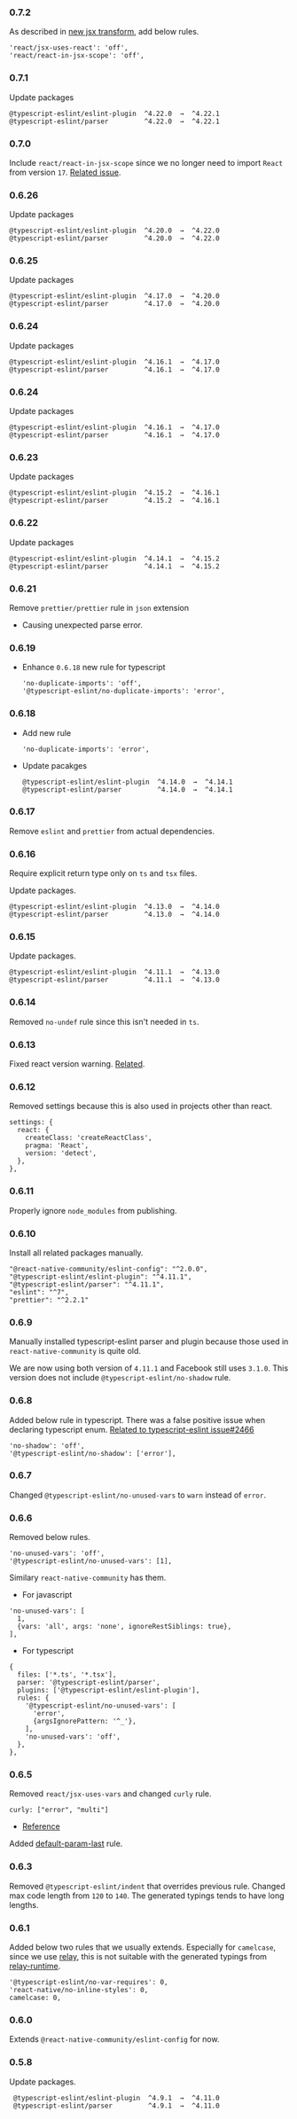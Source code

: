 ### 0.7.2
As described in [new jsx transform](https://ko.reactjs.org/blog/2020/09/22/introducing-the-new-jsx-transform.html#eslint), add below rules.
```
'react/jsx-uses-react': 'off',
'react/react-in-jsx-scope': 'off',
```

### 0.7.1
Update packages
```
@typescript-eslint/eslint-plugin  ^4.22.0  →  ^4.22.1
@typescript-eslint/parser         ^4.22.0  →  ^4.22.1
```

### 0.7.0
Include `react/react-in-jsx-scope` since we no longer need to import `React` from version `17`. [Related issue](https://github.com/microsoft/TypeScript/issues/41882#issuecomment-750868003).

### 0.6.26
Update packages
```
@typescript-eslint/eslint-plugin  ^4.20.0  →  ^4.22.0
@typescript-eslint/parser         ^4.20.0  →  ^4.22.0
```

### 0.6.25
Update packages
```
@typescript-eslint/eslint-plugin  ^4.17.0  →  ^4.20.0
@typescript-eslint/parser         ^4.17.0  →  ^4.20.0
```

### 0.6.24
Update packages
```
@typescript-eslint/eslint-plugin  ^4.16.1  →  ^4.17.0
@typescript-eslint/parser         ^4.16.1  →  ^4.17.0
```

### 0.6.24
Update packages
```
@typescript-eslint/eslint-plugin  ^4.16.1  →  ^4.17.0     
@typescript-eslint/parser         ^4.16.1  →  ^4.17.0 
```

### 0.6.23
Update packages
```
@typescript-eslint/eslint-plugin  ^4.15.2  →  ^4.16.1
@typescript-eslint/parser         ^4.15.2  →  ^4.16.1
```

### 0.6.22
Update packages
```
@typescript-eslint/eslint-plugin  ^4.14.1  →  ^4.15.2
@typescript-eslint/parser         ^4.14.1  →  ^4.15.2
```

### 0.6.21
Remove `prettier/prettier` rule in `json` extension
* Causing unexpected parse error.

### 0.6.19
* Enhance `0.6.18` new rule for typescript
  ```
  'no-duplicate-imports': 'off',
  '@typescript-eslint/no-duplicate-imports': 'error',
  ```

### 0.6.18
* Add new rule
  ```
  'no-duplicate-imports': 'error',
  ```
* Update pacakges
  ```
  @typescript-eslint/eslint-plugin  ^4.14.0  →  ^4.14.1
  @typescript-eslint/parser         ^4.14.0  →  ^4.14.1
  ```

### 0.6.17
Remove `eslint` and `prettier` from actual dependencies.

### 0.6.16
Require explicit return type only on `ts` and `tsx` files.

Update packages.

```
@typescript-eslint/eslint-plugin  ^4.13.0  →  ^4.14.0
@typescript-eslint/parser         ^4.13.0  →  ^4.14.0
```

### 0.6.15
Update packages.

```
@typescript-eslint/eslint-plugin  ^4.11.1  →  ^4.13.0
@typescript-eslint/parser         ^4.11.1  →  ^4.13.0
```
### 0.6.14
Removed `no-undef` rule since this isn't needed in `ts`.

### 0.6.13
Fixed react version warning. [Related](https://github.com/yannickcr/eslint-plugin-react/issues/1955#issuecomment-619475509).

### 0.6.12
Removed settings because this is also used in projects other than react.
```
settings: {
  react: {
    createClass: 'createReactClass',
    pragma: 'React',
    version: 'detect',
  },
},
```

### 0.6.11
Properly ignore `node_modules` from publishing.

### 0.6.10
Install all related packages manually.
```
"@react-native-community/eslint-config": "^2.0.0",
"@typescript-eslint/eslint-plugin": "^4.11.1",
"@typescript-eslint/parser": "^4.11.1",
"eslint": "^7",
"prettier": "^2.2.1"
```
### 0.6.9
Manually installed typescript-eslint parser and plugin because those used in `react-native-community` is quite old.

We are now using both version of `4.11.1` and Facebook still uses `3.1.0`. This version does not include `@typescript-eslint/no-shadow` rule.

### 0.6.8
Added below rule in typescript. There was a false positive issue when declaring typescript enum. [Related to typescript-eslint issue#2466](https://github.com/typescript-eslint/typescript-eslint/issues/2466)
```
'no-shadow': 'off',
'@typescript-eslint/no-shadow': ['error'],
```

### 0.6.7
Changed `@typescript-eslint/no-unused-vars` to `warn` instead of `error`.

### 0.6.6
Removed below rules.
```
'no-unused-vars': 'off',
'@typescript-eslint/no-unused-vars': [1],
```

Similary `react-native-community` has them.
* For javascript
```
'no-unused-vars': [
  1,
  {vars: 'all', args: 'none', ignoreRestSiblings: true},
],
```

* For typescript
```
{
  files: ['*.ts', '*.tsx'],
  parser: '@typescript-eslint/parser',
  plugins: ['@typescript-eslint/eslint-plugin'],
  rules: {
    '@typescript-eslint/no-unused-vars': [
      'error',
      {argsIgnorePattern: '^_'},
    ],
    'no-unused-vars': 'off',
  },
},
```

### 0.6.5
Removed `react/jsx-uses-vars` and changed `curly` rule.
```
curly: ["error", "multi"]
```
- [Reference](https://eslint.org/docs/rules/curly)

Added [default-param-last](https://eslint.org/docs/rules/default-param-last) rule.

### 0.6.3
Removed `@typescript-eslint/indent` that overrides previous rule.
Changed max code length from `120` to `140`. The generated typings tends to have long lengths.

### 0.6.1
Added below two rules that we usually extends. Especially for `camelcase`, since we use [relay](http://relay.dev), this is not suitable with the generated typings from [relay-runtime](https://www.npmjs.com/package/relay-runtime).

```
'@typescript-eslint/no-var-requires': 0,
'react-native/no-inline-styles': 0,
camelcase: 0,
```

### 0.6.0
Extends `@react-native-community/eslint-config` for now.

### 0.5.8
Update packages.
```
 @typescript-eslint/eslint-plugin  ^4.9.1  →  ^4.11.0
 @typescript-eslint/parser         ^4.9.1  →  ^4.11.0
```
